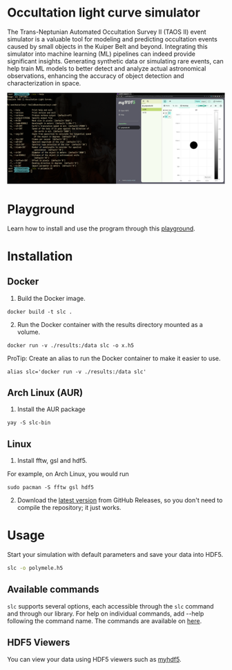 # Occultation light curve simulator

The Trans-Neptunian Automated Occultation Survey II (TAOS II) event simulator is a valuable tool for modeling and predicting occultation events caused by small objects in the Kuiper Belt and beyond. Integrating this simulator into machine learning (ML) pipelines can indeed provide significant insights. Generating synthetic data or simulating rare events, can help train ML models to better detect and analyze actual astronomical observations, enhancing the accuracy of object detection and characterization in space.

![Generate light curves and save it with HDF5](./assets/generate-light-curves-and-save-it-with-hdf5.png)

# Playground
Learn how to install and use the program through this [playground](https://colab.research.google.com/drive/1GCPLfTBvZLvwUEgk9O1yfWWH1MQAXUHs?usp=sharing).

# Installation

## Docker

1. Build the Docker image.
```
docker build -t slc .
```

2. Run the Docker container with the results directory mounted as a volume.
```
docker run -v ./results:/data slc -o x.h5
```

ProTip: Create an alias to run the Docker container to make it easier to use.
```
alias slc='docker run -v ./results:/data slc'
```

## Arch Linux (AUR)

1. Install the AUR package
```
yay -S slc-bin
```

## Linux
1. Install fftw, gsl and hdf5.

For example, on Arch Linux, you would run
```
sudo pacman -S fftw gsl hdf5
```

2. Download the [latest version](https://github.com/sanchezcarlosjr/occultation_light_curves/releases/latest/download/slc) from GitHub Releases, so you don't need to compile the repository; it just works.


# Usage
Start your simulation with default parameters and save your data into HDF5.

```bash
slc -o polymele.h5
```

## Available commands
```slc``` supports several options, each accessible through the ```slc``` command and through our library. For help on individual commands, add --help following the command name. The commands are available on [here](./cli/cli.ggo).


## HDF5 Viewers

You can view your data using HDF5 viewers such as [myhdf5](https://myhdf5.hdfgroup.org/).
